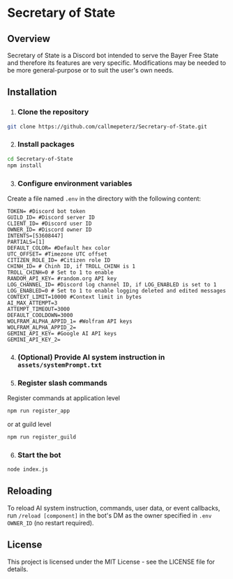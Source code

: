 # Secretary of State

## Overview

Secretary of State is a Discord bot intended to serve the Bayer Free State and therefore its features are very specific. Modifications may be needed to be more general-purpose or to suit the user's own needs.

## Installation

 1. ### Clone the repository
 ```bash
 git clone https://github.com/callmepeterz/Secretary-of-State.git
 ```

 2. ### Install packages
 ```bash
 cd Secretary-of-State
 npm install
 ```

 3. ### Configure environment variables

 Create a file named `.env` in the directory with the following content:
 ```env
 TOKEN= #Discord bot token
 GUILD_ID= #Discord server ID
 CLIENT_ID= #Discord user ID
 OWNER_ID= #Discord owner ID
 INTENTS=[53608447]
 PARTIALS=[1]
 DEFAULT_COLOR= #Default hex color
 UTC_OFFSET= #Timezone UTC offset
 CITIZEN_ROLE_ID= #Citizen role ID
 CHINH_ID= # Chinh ID, if TROLL_CHINH is 1
 TROLL_CHINH=0 # Set to 1 to enable
 RANDOM_API_KEY= #random.org API key
 LOG_CHANNEL_ID= #Discord log channel ID, if LOG_ENABLED is set to 1
 LOG_ENABLED=0 # Set to 1 to enable logging deleted and edited messages
 CONTEXT_LIMIT=10000 #Context limit in bytes
 AI_MAX_ATTEMPT=3
 ATTEMPT_TIMEOUT=3000
 DEFAULT_COOLDOWN=3000
 WOLFRAM_ALPHA_APPID_1= #Wolfram API keys
 WOLFRAM_ALPHA_APPID_2=
 GEMINI_API_KEY= #Google AI API keys
 GEMINI_API_KEY_2=
 ```
 4. ### (Optional) Provide AI system instruction in `assets/systemPrompt.txt`

 5. ### Register slash commands
 
 Register commands at application level
 ```bash
 npm run register_app
 ```
 or at guild level
 ```bash
 npm run register_guild
 ```

 6. ### Start the bot
 ```bash
 node index.js
 ```

 ## Reloading

 To reload AI system instruction, commands, user data, or event callbacks, run `/reload [component]` in the bot's DM as the owner specified in `.env` `OWNER_ID` (no restart required).

 ## License

This project is licensed under the MIT License - see the LICENSE file for details.
